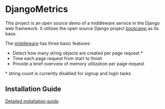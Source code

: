 # DjangoMetrics

This project is an open source demo of a middleware service in the Django web framework. It utilizes the open source Django project [bootcamp][0] as its base.

The [middleware][1] has three basic features:

* Detect how many string objects are created per page request \*
* Time each page request from start to finish
* Provide a brief overview of memory utilization per page request

\* string count is currently disabled for signup and login tasks


## Installation Guide

[Detailed installation guide][2].


[0]: https://www.github.com/vitorfs/bootcamp.git
[1]: https://github.com/JWeesner/DjangoMetrics/blob/master/bootcamp/middleware.py
[2]: https://github.com/JWeesner/DjangoMetrics/wiki/Bootcamp-install
